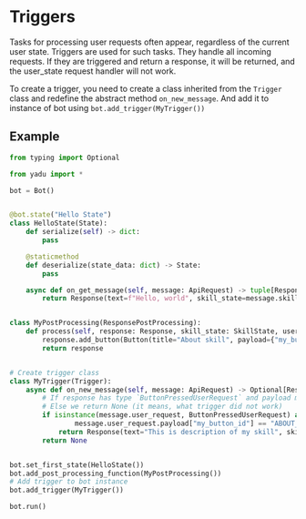 # Triggers
Tasks for processing user requests often appear, regardless of the current user state. Triggers are used for such tasks.
They handle all incoming requests. If they are triggered and return a response, it will be returned, and the user_state 
request handler will not work.

To create a trigger, you need to create a class inherited from the `Trigger` class and redefine the abstract method `on_new_message`.
And add it to instance of bot using ```bot.add_trigger(MyTrigger())```

## Example
```python
from typing import Optional

from yadu import *

bot = Bot()


@bot.state("Hello State")
class HelloState(State):
    def serialize(self) -> dict:
        pass

    @staticmethod
    def deserialize(state_data: dict) -> State:
        pass

    async def on_get_message(self, message: ApiRequest) -> tuple[Response, State]:
        return Response(text=f"Hello, world", skill_state=message.skill_state), self


class MyPostProcessing(ResponsePostProcessing):
    def process(self, response: Response, skill_state: SkillState, user_state: State) -> Response:
        response.add_button(Button(title="About skill", payload={"my_button_id": "ABOUT_SKILL"}, hide=True))
        return response


# Create trigger class
class MyTrigger(Trigger):
    async def on_new_message(self, message: ApiRequest) -> Optional[Response]:
        # If response has type `ButtonPressedUserRequest` and payload my_button_id is `ABOUT_BUTTON` we return description
        # Else we return None (it means, what trigger did not work)
        if isinstance(message.user_request, ButtonPressedUserRequest) and \
                message.user_request.payload["my_button_id"] == "ABOUT_SKILL":
            return Response(text="This is description of my skill", skill_state=message.skill_state)
        return None


bot.set_first_state(HelloState())
bot.add_post_processing_function(MyPostProcessing())
# Add trigger to bot instance
bot.add_trigger(MyTrigger())

bot.run()
```